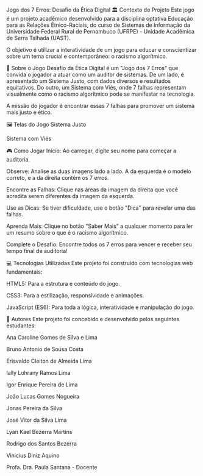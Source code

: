 Jogo dos 7 Erros: Desafio da Ética Digital
🏛️ Contexto do Projeto
Este jogo é um projeto acadêmico desenvolvido para a disciplina optativa Educação para as Relações Étnico-Raciais, do curso de Sistemas de Informação da Universidade Federal Rural de Pernambuco (UFRPE) - Unidade Acadêmica de Serra Talhada (UAST).

O objetivo é utilizar a interatividade de um jogo para educar e conscientizar sobre um tema crucial e contemporâneo: o racismo algorítmico.

🎯 Sobre o Jogo
Desafio da Ética Digital é um "Jogo dos 7 Erros" que convida o jogador a atuar como um auditor de sistemas. De um lado, é apresentado um Sistema Justo, com dados diversos e resultados equitativos. Do outro, um Sistema com Viés, onde 7 falhas representam visualmente como o racismo algorítmico pode se manifestar na tecnologia.

A missão do jogador é encontrar essas 7 falhas para promover um sistema mais justo e ético.

🖼️ Telas do Jogo
Sistema Justo

Sistema com Viés





🎮 Como Jogar
Início: Ao carregar, digite seu nome para começar a auditoria.

Observe: Analise as duas imagens lado a lado. A da esquerda é o modelo correto, e a da direita contém os 7 erros.

Encontre as Falhas: Clique nas áreas da imagem da direita que você acredita serem diferentes da imagem da esquerda.

Use as Dicas: Se tiver dificuldade, use o botão "Dica" para revelar uma das falhas.

Aprenda Mais: Clique no botão "Saber Mais" a qualquer momento para ler um resumo sobre o que é o racismo algorítmico.

Complete o Desafio: Encontre todos os 7 erros para vencer e receber seu tempo final de auditoria!

💻 Tecnologias Utilizadas
Este projeto foi construído com tecnologias web fundamentais:

HTML5: Para a estrutura e conteúdo do jogo.

CSS3: Para a estilização, responsividade e animações.

JavaScript (ES6): Para toda a lógica, interatividade e manipulação do jogo.

👥 Autores
Este projeto foi concebido e desenvolvido pelos seguintes estudantes:

Ana Caroline Gomes de Silva e Lima

Bruno Antonio de Sousa Costa

Erisvaldo Cleiton de Almeida Lima

Ially Lohrany Ramos Lima

Igor Enrique Pereira de Lima

João Lucas Gomes Nogueira

Jonas Pereira da Silva

José Vitor da Silva Lima

Lyan Kael Bezerra Martins

Rodrigo dos Santos Bezerra

Vinicius Diniz Aquino

Profa. Dra. Paula Santana - Docente
